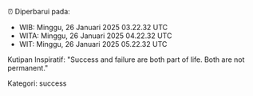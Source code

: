 ⏰ Diperbarui pada:
- WIB: Minggu, 26 Januari 2025 03.22.32 UTC
- WITA: Minggu, 26 Januari 2025 04.22.32 UTC
- WIT: Minggu, 26 Januari 2025 05.22.32 UTC

Kutipan Inspiratif:
"Success and failure are both part of life. Both are not permanent."


Kategori: success

